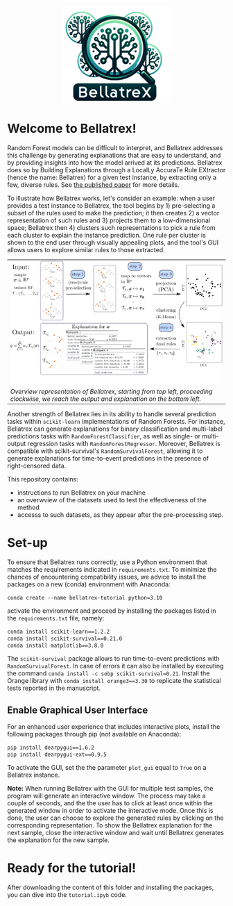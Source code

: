 <p align="center">
<img src="figures/bellatrex-logo.png" alt="Bellatrex Logo" width="50%"/>
</p>

# Welcome to Bellatrex!

Random Forest models can be difficult to interpret, and Bellatrex addresses this challenge by generating explanations that are easy to understand, and by providing insights into how the model arrived at its predictions. Bellatrex does so by Building Explanations through a LocalLy AccuraTe Rule EXtractor (hence the name: Bellatrex) for a given test instance, by extracting only a few, diverse rules. See [the published paper](https://ieeexplore.ieee.org/abstract/document/10105927) for more details.

To illustrate how Bellatrex works, let's consider an example: when a user provides a test instance to Bellatrex, the tool begins by 1) pre-selecting a subset of the rules used to make the prediction; it then creates 2) a vector representation of such rules and 3) projects them to a low-dimensional space; Bellatrex then 4) clusters such representations to pick a rule from each cluster to explain the instance prediction. One rule per cluster is shown to the end user through visually appealing plots, and the tool's GUI allows users to explore similar rules to those extracted.
            
<table>
  <tr>
    <td align="center">
      <img src="https://github.com/Klest94/Bellatrex/blob/main/figures/illustration_Bellatrex.png?raw=true" alt="Bellatrex image"/>
    </td>
  </tr>
  <tr>
    <td align="left">
      <em>Overview representation of Bellatrex, starting from top left, proceeding clockwise, we reach the output and explanation on the bottom left.</em>
    </td>
  </tr>
</table>


Another strength of Bellatrex lies in its ability to handle several prediction tasks within `scikit-learn` implementations of Random Forests. For instance, Bellatrex can generate explanations for binary classification and multi-label predictions  tasks with `RandomForestClassifier`, as well as single- or multi-output regression tasks with `RandomForestRegressor`. Moreover, Bellatrex is compatible with scikit-survival's `RandomSurvivalForest`, allowing it to generate explanations for time-to-event predictions in the presence of right-censored data.


This repository contains:
- instructions to run Bellatrex on your machine
- an overwview of the datasets used to test the effectiveness of the method
- accesss to such datasets, as they appear after the pre-processing step. 

# Set-up
 
To ensure that Bellatrex runs correctly, use a Python environment that matches the requirements indicated in `requirements.txt`. To minimize the chances of encountering compatibility issues, we advice to install the  packages on a new (conda) environment with Anaconda:
```
conda create --name bellatrex-tutorial python=3.10
```
activate the environment and proceed by installing the packages listed in the `requirements.txt` file, namely:
```
conda install scikit-learn==1.2.2
conda install scikit-survival==0.21.0
conda install matplotlib==3.8.0
```

The `scikit-survival` package allows to run time-to-event predictions with `RandomSurvivalForest`. 
In case of errors it can also be installed by executing the command `conda install -c sebp scikit-survival=0.21`.
Install the Orange library with `conda install orange3==3.30` to replicate the statistical tests reported in the manuscript.

## Enable Graphical User Interface

For an enhanced user experience that includes interactive plots, install the following packages through pip (not available on Anaconda):
```
pip install dearpygui==1.6.2 
pip install dearpygui-ext==0.9.5
```
To activate the GUI, set the the parameter `plot_gui` equal to `True` on a Bellatrex instance.

**Note:** When running Bellatrex with the GUI for multiple test samples, the program will generate an interactive window. The process may take a couple of seconds, and the the user has to click at least once within the generated window in order to activate the interactive mode. Once this is done, the user can choose to explore the generated rules by clicking on the corresponding representation. To show the Bellatrex explanation for the next sample, close the interactive window and wait until Bellatrex generates the explanation for the new sample.

# Ready for the tutorial!

After downloading the content of this folder and installing the packages, you can dive into the `tutorial.ipyb` code.